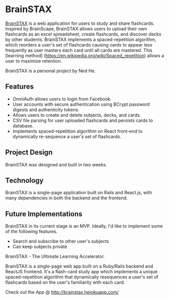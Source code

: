 # BrainSTAX

[BrainSTAX](http://brainstax.herokuapp.com) is a web application for users to study and share flashcards. Inspired by BrainScape, BrainSTAX allows users to upload their own flashcards as an excel spreadsheet, create flashcards, and discover decks by other students. BrainSTAX implements a spaced-repetition algorithm, which reorders a user's set of flashcards causing cards to appear less frequently as user masters each card until all cards are mastered. This [learning method] (https://en.wikipedia.org/wiki/Spaced_repetition) allows a user to maximize retention.

BrainSTAX is a personal project by Ned He.

## Features

- OmniAuth allows users to login from Facebook.
- User accounts with secure authentication using BCrypt password digests and authenticity tokens.
- Allows users to create and delete subjects, decks, and cards.
- CSV file parsing for user uploaded flashcards and persists cards to database.
- Implements spaced-repetition algorithm on React front-end to dynamically re-sequence a user's set of flashcards.

## Project Design

BrainSTAX was designed and built in two weeks.

## Technology

BrainSTAX is a single-page application built on Rails and React.js, with many dependencies in both the backend and the frontend.

## Future Implementations

BrainSTAX in its current stage is an MVP. Ideally, I'd like to implement some of the following features.

- Search and subscribe to other user's subjects
- Can keep subjects private

BrainSTAX - The Ultimate Learning Accelerator.

BrainSTAX is a single-page web app built on a Ruby/Rails backend and ReactJS frontend. It's a flash-card study app which implements a unique spaced-repetition algorithm that dynamically resequences a user's set of flashcards based on the user's familiarity with each card.

Check out the App @ http://brainstax.herokuapp.com/

